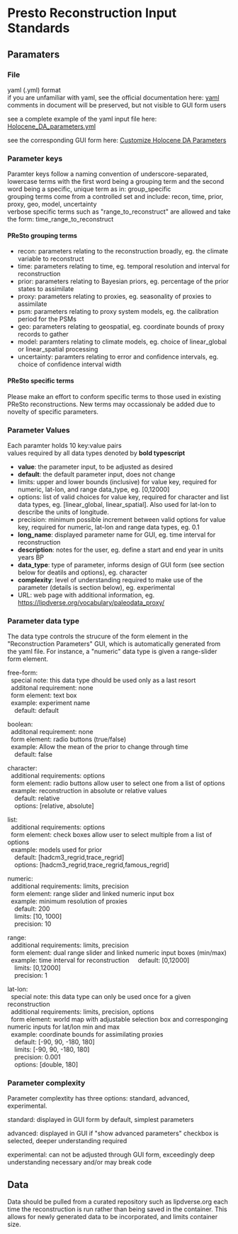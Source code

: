 # Presto Reconstruction Input Standards

## Paramaters

### File
yaml (.yml) format  
if you are unfamiliar with yaml, see the official documentation here: [yaml](https://yaml.org/)  
comments in document will be preserved, but not visible to GUI form users  

see a complete example of the yaml input file here: [Holocene_DA_parameters.yml](https://github.com/DaveEdge1/prestoServer/blob/1e8b9bb4e6b3498fbb10154257c5c10fdb14e7c7/Holocene_DA_parameters.yml)  

see the corresponding GUI form here: [Customize Holocene DA Parameters](http://68.183.108.187:85/holocene_da/username/dce725/domainname/gmail.com/configloc/manual)  

### Parameter keys
Paramter keys follow a naming convention of underscore-separated, lowercase terms with the first word being a grouping term and the second word being a specific, unique term as in: group_specific  
grouping terms come from a controlled set and include: recon, time, prior, proxy, geo, model, uncertainty  
verbose specific terms such as "range_to_reconstruct" are allowed and take the form: time_range_to_reconstruct  

#### PReSto grouping terms
* recon: parameters relating to the reconstruction broadly, eg. the climate variable to reconstruct  
* time: parameters relating to time, eg. temporal resolution and interval for reconstruction  
* prior: parameters relating to Bayesian priors, eg. percentage of the prior states to assimilate  
* proxy: parameters relating to proxies, eg. seasonality of proxies to assimilate
* psm: parameters relating to proxy system models, eg. the calibration period for the PSMs  
* geo: parameters relating to geospatial, eg. coordinate bounds of proxy records to gather  
* model: paramters relating to climate models, eg. choice of linear_global or linear_spatial processing  
* uncertainty: paramters relating to error and confidence intervals, eg. choice of confidence interval width  

#### PReSto specific terms
Please make an effort to conform specific terms to those used in existing PReSto reconstructions. New terms may occassionaly be added due to novelty of specific parameters.  

### Parameter Values
Each paramter holds 10 key:value pairs  
values required by all data types denoted by **bold typescript**  
  
* **value**: the parameter input, to be adjusted as desired  
* **default**: the default parameter input, does not change  
* limits: upper and lower bounds (inclusive) for value key, required for numeric, lat-lon, and range data_type, eg. [0,12000]  
* options: list of valid choices for value key, required for character and list data types, eg. [linear_global, linear_spatial]. Also used for lat-lon to describe the units of longitude.  
* precision: minimum possible increment between valid options for value key, required for numeric, lat-lon and range data types, eg. 0.1  
* **long_name**: displayed parameter name for GUI, eg. time interval for reconstruction  
* **description**: notes for the user, eg. define a start and end year in units years BP  
* **data_type**: type of parameter, informs design of GUI form (see section below for deatils and options), eg. character  
* **complexity**: level of understanding required to make use of the parameter (details is section below), eg. experimental  
* URL: web page with additional information, eg. https://lipdverse.org/vocabulary/paleodata_proxy/  

### Parameter data type
The data type controls the strucure of the form element in the "Reconstruction Parameters" GUI, which is automatically generated from the yaml file. For instance, a "numeric" data type is given a range-slider form element.  
  
free-form:  
&nbsp;&nbsp;special note: this data type dhould be used only as a last resort  
&nbsp;&nbsp;additonal requirement: none  
&nbsp;&nbsp;form element: text box  
&nbsp;&nbsp;example: experiment name  
&nbsp;&nbsp;&nbsp;&nbsp;default: default
  
boolean:  
&nbsp;&nbsp;additonal requirement: none  
&nbsp;&nbsp;form element: radio buttons (true/false)  
&nbsp;&nbsp;example: Allow the mean of the prior to change through time  
&nbsp;&nbsp;&nbsp;&nbsp;default: false  
  
character:  
&nbsp;&nbsp;additional requirements: options  
&nbsp;&nbsp;form element: radio buttons allow user to select one from a list of options  
&nbsp;&nbsp;example: reconstruction in absolute or relative values  
&nbsp;&nbsp;&nbsp;&nbsp;default: relative  
&nbsp;&nbsp;&nbsp;&nbsp;options: [relative, absolute]  
  
list:  
&nbsp;&nbsp;additional requirements: options  
&nbsp;&nbsp;form element: check boxes allow user to select multiple from a list of options  
&nbsp;&nbsp;example: models used for prior  
&nbsp;&nbsp;&nbsp;&nbsp;default: [hadcm3_regrid,trace_regrid]  
&nbsp;&nbsp;&nbsp;&nbsp;options: [hadcm3_regrid,trace_regrid,famous_regrid]  
  
numeric:  
&nbsp;&nbsp;additional requirements: limits, precision  
&nbsp;&nbsp;form element: range slider and linked numeric input box  
&nbsp;&nbsp;example: minimum resolution of proxies  
&nbsp;&nbsp;&nbsp;&nbsp;default: 200  
&nbsp;&nbsp;&nbsp;&nbsp;limits:  [10, 1000]  
&nbsp;&nbsp;&nbsp;&nbsp;precision: 10  
  
range:  
&nbsp;&nbsp;additional requirements: limits, precision  
&nbsp;&nbsp;form element: dual range slider and linked numeric input boxes (min/max)  
&nbsp;&nbsp;example: time interval for reconstruction
&nbsp;&nbsp;&nbsp;&nbsp;default: [0,12000]  
&nbsp;&nbsp;&nbsp;&nbsp;limits:  [0,12000]  
&nbsp;&nbsp;&nbsp;&nbsp;precision: 1  
  
lat-lon:  
&nbsp;&nbsp;special note: this data type can only be used once for a given reconstruction  
&nbsp;&nbsp;additional requirements: limits, precision, options  
&nbsp;&nbsp;form element: world map with adjustable selection box and corresponging numeric inputs for lat/lon min and max  
&nbsp;&nbsp;example: coordinate bounds for assimilating proxies  
&nbsp;&nbsp;&nbsp;&nbsp;default: [-90, 90, -180, 180]  
&nbsp;&nbsp;&nbsp;&nbsp;limits:  [-90, 90, -180, 180]  
&nbsp;&nbsp;&nbsp;&nbsp;precision: 0.001  
&nbsp;&nbsp;&nbsp;&nbsp;options: [double, 180]  

### Parameter complexity
Parameter complextity has three options: standard, advanced, experimental.
  
standard: displayed in GUI form by default, simplest parameters

advanced: displayed in GUI if "show advanced parameters" checkbox is selected, deeper understanding required

experimental: can not be adjusted through GUI form, exceedingly deep understanding necessary and/or may break code
  
## Data
Data should be pulled from a curated repository such as lipdverse.org each time the reconstruction is run rather than being saved in the container. This allows for newly generated data to be incorporated, and limits container size.  
